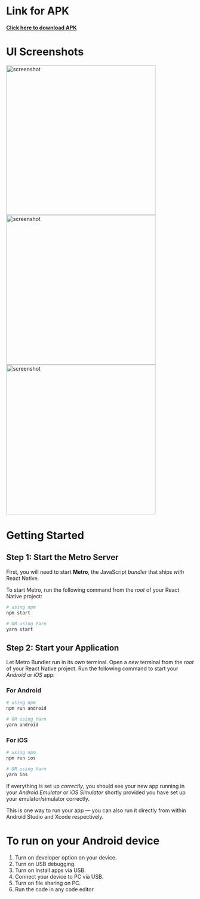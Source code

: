 # Link for APK

[**Click here to download APK**](https://drive.google.com/file/d/15G0L-wkRs4IYl18e9ks64trPOC0O57S_/view?usp=sharing)

# UI Screenshots

<img src="./assets/UI/WhatsApp%20Image%202024-06-02%20at%2014.38.31_113363b1.jpg" alt="screenshot" width="400px">

<img src="./assets/UI/WhatsApp%20Image%202024-06-02%20at%2014.38.27_567d648c.jpg" alt="screenshot" width="400px">

<img src="./assets/UI/WhatsApp%20Image%202024-06-02%20at%2014.38.28_080b8c32.jpg" alt="screenshot" width="400px">

# Getting Started

## Step 1: Start the Metro Server

First, you will need to start **Metro**, the JavaScript _bundler_ that ships _with_ React Native.

To start Metro, run the following command from the _root_ of your React Native project:

```bash
# using npm
npm start

# OR using Yarn
yarn start
```

## Step 2: Start your Application

Let Metro Bundler run in its _own_ terminal. Open a _new_ terminal from the _root_ of your React Native project. Run the following command to start your _Android_ or _iOS_ app:

### For Android

```bash
# using npm
npm run android

# OR using Yarn
yarn android
```

### For iOS

```bash
# using npm
npm run ios

# OR using Yarn
yarn ios
```

If everything is set up _correctly_, you should see your new app running in your _Android Emulator_ or _iOS Simulator_ shortly provided you have set up your emulator/simulator correctly.

This is one way to run your app — you can also run it directly from within Android Studio and Xcode respectively.

# To run on your Android device

1. Turn on developer option on your device.
2. Turn on USB debugging.
3. Turn on Install apps via USB.
4. Connect your device to PC via USB.
5. Turn on file sharing on PC.
6. Run the code in any code editor.
